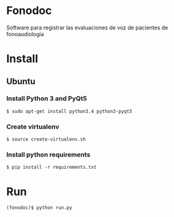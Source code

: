 # Fonodoc
Software para registrar las evaluaciones de voz de pacientes de fonoaudiología


# Install

## Ubuntu

### Install Python 3 and PyQt5
	
	$ sudo apt-get install python3.4 python3-pyqt5

### Create virtualenv

	$ source create-virtualenv.sh

### Install python requirements

	$ pip install -r requirements.txt


# Run

	(fonodoc)$ python run.py